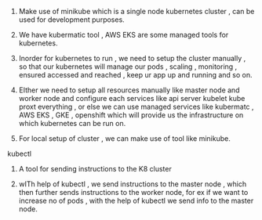 1. Make use of minikube which is a single node kubernetes cluster , can be used for development purposes.

2. We have kubermatic tool , AWS EKS are some managed tools for kubernetes.

3. Inorder for kubernetes to run , we need to setup the cluster manually , so that our kubernetes will manage our pods , scaling , monitoring , ensured accessed and reached , keep ur app up and running and so on.

4. EIther we need to setup all resources manually like master node and worker node and configure each services like api server kubelet kube proxt everything , or else we can use managed services like kubermatc , AWS EKS , GKE , openshift which will provide us the infrastructure on which kubernetes can be run on.

5. For local setup of cluster , we can make use of tool like minikube.

kubectl

1. A tool for sending instructions to the K8 cluster

2. wITh help of kubectl , we send instructions to the master node , which then further sends instructions to the worker node, for ex if we want to increase no of pods , with the help of kubectl we send info to the master node.